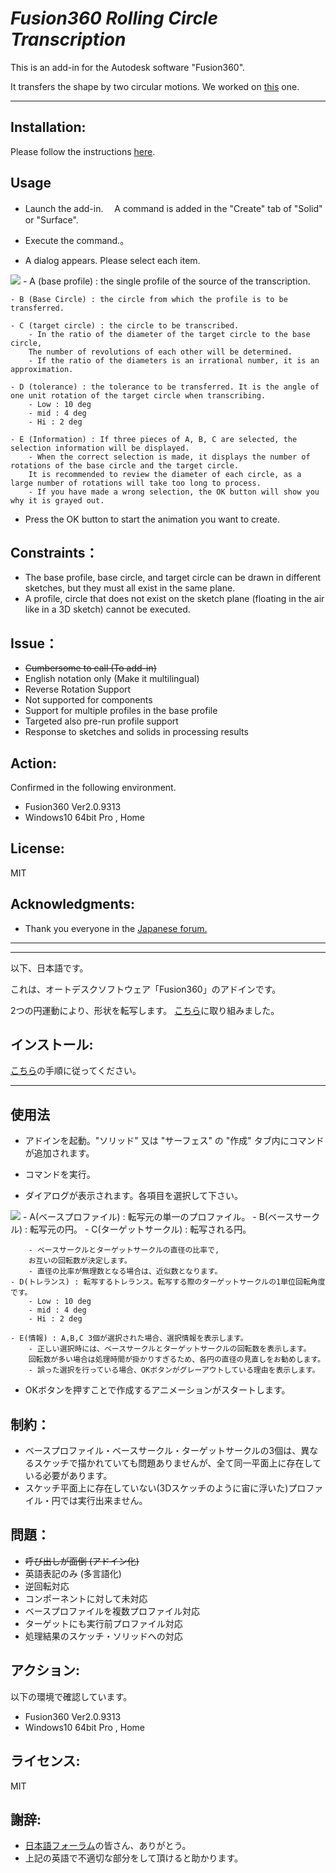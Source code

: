 # ***Fusion360  Rolling Circle Transcription***
This is an add-in for the Autodesk software "Fusion360".

It transfers the shape by two circular motions.
We worked on [this](https://forums.autodesk.com/t5/fusion-360-api-and-scripts/weird-gears-help-in-scripting/td-p/9840513) one.

***
## Installation:
Please follow the instructions [here](https://knowledge.autodesk.com/support/fusion-360/troubleshooting/caas/sfdcarticles/sfdcarticles/How-to-install-an-ADD-IN-and-Script-in-Fusion-360.html).

## Usage

- Launch the add-in.　 A command is added in the "Create" tab of "Solid" or "Surface".

- Execute the command.。

- A dialog appears. Please select each item.
<img src="./resources/dialog.png">
    - A (base profile) : the single profile of the source of the transcription.

    - B (Base Circle) : the circle from which the profile is to be transferred.

    - C (target circle) : the circle to be transcribed.
        - In the ratio of the diameter of the target circle to the base circle,
        The number of revolutions of each other will be determined.
        - If the ratio of the diameters is an irrational number, it is an approximation.

    - D (tolerance) : the tolerance to be transferred. It is the angle of one unit rotation of the target circle when transcribing.
        - Low : 10 deg
        - mid : 4 deg
        - Hi : 2 deg

    - E (Information) : If three pieces of A, B, C are selected, the selection information will be displayed.
        - When the correct selection is made, it displays the number of rotations of the base circle and the target circle.
        It is recommended to review the diameter of each circle, as a large number of rotations will take too long to process.
        - If you have made a wrong selection, the OK button will show you why it is grayed out.

- Press the OK button to start the animation you want to create.

## Constraints：
- The base profile, base circle, and target circle can be drawn in different sketches, but they must all exist in the same plane.
- A profile, circle that does not exist on the sketch plane (floating in the air like in a 3D sketch) cannot be executed.

## Issue：
- ~~Cumbersome to call (To add-in)~~
- English notation only (Make it multilingual)
- Reverse Rotation Support
- Not supported for components
- Support for multiple profiles in the base profile
- Targeted also pre-run profile support
- Response to sketches and solids in processing results

## Action:
Confirmed in the following environment.
+ Fusion360 Ver2.0.9313
+ Windows10 64bit Pro , Home

## License:
MIT

## Acknowledgments:
+ Thank you everyone in the [Japanese forum.](https://forums.autodesk.com/t5/fusion-360-ri-ben-yu/bd-p/707)

***
***
以下、日本語です。

これは、オートデスクソフトウェア「Fusion360」のアドインです。

2つの円運動により、形状を転写します。
[こちら](https://forums.autodesk.com/t5/fusion-360-api-and-scripts/weird-gears-help-in-scripting/td-p/9840513)に取り組みました。

## インストール:
[こちら](https://knowledge.autodesk.com/ja/support/fusion-360/troubleshooting/caas/sfdcarticles/sfdcarticles/JPN/How-to-install-an-ADD-IN-and-Script-in-Fusion-360.html)の手順に従ってください。

***
## 使用法
- アドインを起動。"ソリッド" 又は "サーフェス" の "作成" タブ内にコマンドが追加されます。

- コマンドを実行。

- ダイアログが表示されます。各項目を選択して下さい。
<img src="./resources/dialog.png">
    - A(ベースプロファイル) : 転写元の単一のプロファイル。
    - B(ベースサークル) : 転写元の円。
    - C(ターゲットサークル) : 転写される円。

        - ベースサークルとターゲットサークルの直径の比率で,
        お互いの回転数が決定します。
        - 直径の比率が無理数となる場合は、近似数となります。
    - D(トレランス) : 転写するトレランス。転写する際のターゲットサークルの1単位回転角度です。
        - Low : 10 deg
        - mid : 4 deg
        - Hi : 2 deg

    - E(情報) : A,B,C 3個が選択された場合、選択情報を表示します。
        - 正しい選択時には、ベースサークルとターゲットサークルの回転数を表示します。
        回転数が多い場合は処理時間が掛かりすぎるため、各円の直径の見直しをお勧めします。
        - 誤った選択を行っている場合、OKボタンがグレーアウトしている理由を表示します。

- OKボタンを押すことで作成するアニメーションがスタートします。

## 制約：
- ベースプロファイル・ベースサークル・ターゲットサークルの3個は、異なるスケッチで描かれていても問題ありませんが、全て同一平面上に存在している必要があります。
- スケッチ平面上に存在していない(3Dスケッチのように宙に浮いた)プロファイル・円では実行出来ません。

## 問題：
- ~~呼び出しが面倒 (アドイン化)~~
- 英語表記のみ (多言語化)
- 逆回転対応
- コンポーネントに対して未対応
- ベースプロファイルを複数プロファイル対応
- ターゲットにも実行前プロファイル対応
- 処理結果のスケッチ・ソリッドへの対応

## アクション:
以下の環境で確認しています。
 + Fusion360 Ver2.0.9313
 + Windows10 64bit Pro , Home

## ライセンス:
MIT

## 謝辞:
+ [日本語フォーラム](https://forums.autodesk.com/t5/fusion-360-ri-ben-yu/bd-p/707)の皆さん、ありがとう。
+ 上記の英語で不適切な部分をして頂けると助かります。